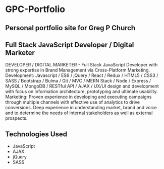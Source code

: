 # GPC-Portfolio

## Personal portfolio site for Greg P Church

## Full Stack JavaScript Developer / Digital Marketer

DEVELOPER / DIGITAL MARKETER - Full Stack JavaScript Developer with strong expertise in Brand Management via Cross-Platform Marketing.  
Development: Javascript / ES6 / jQuery / React / Redux / HTML5 / CSS3 / SASS / Bootstrap / Bulma / Git / MVC / MERN Stack / Node / Express / MySQL / MongoDB / RESTful API / AJAX / UX/UI design and development with focus on information architecture, prototyping and ultimate usability.
Marketing: Proven experience in developing and executing campaigns through multiple channels with effective use of analytics to drive conversions. Deep experience in understanding market, brand and voice and to determine the needs of internal stakeholders as well as external prospects.

## Technologies Used

- JavaScript
- AJAX
- jQuery
- SASS
